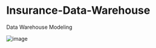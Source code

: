 # Insurance-Data-Warehouse
Data Warehouse Modeling

![image](https://github.com/KaterynaD/Insurance-Data-Warehouse/assets/16999229/a90b7f03-452d-41a9-a9c4-493fda31ef47)
